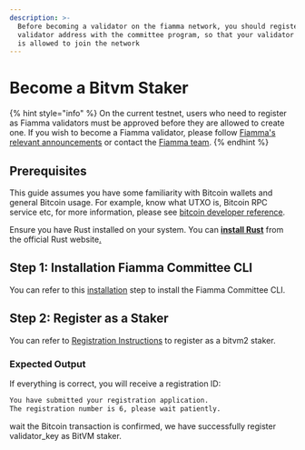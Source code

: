 ```yaml
---
description: >-
  Before becoming a validator on the fiamma network, you should register your
  validator address with the committee program, so that your validator address
  is allowed to join the network
---
```


# Become a Bitvm Staker

{% hint style="info" %}
On the current testnet, users who need to register as Fiamma validators must be approved before they are allowed to create one. If you wish to become a Fiamma validator, please follow [Fiamma's relevant announcements](https://x.com/Fiamma\_Chain) or contact the [Fiamma team](https://app.gitbook.com/u/6g4AtPl7qkgj2hKuTiFRQ7DXCXD2).
{% endhint %}

## Prerequisites

This guide assumes you have some familiarity with Bitcoin wallets and general Bitcoin usage. For example, know what UTXO is, Bitcoin RPC service etc, for more information, please see [bitcoin developer reference](https://developer.bitcoin.org/reference/rpc/index.html).

Ensure you have Rust installed on your system. You can [**install Rust**](https://www.rust-lang.org/learn/get-started) from the official Rust website[.](https://www.rust-lang.org/learn/get-started)

## Step 1: Installation Fiamma Committee CLI

You can refer to this [installation](../fiamma-committee-cli.md#installation) step to install the Fiamma Committee CLI.

## Step 2: Register as a Staker

You can refer to [Registration Instructions](../fiamma-committee-cli.md#register-as-a-bitvm2-staker-validator)  to register as a bitvm2 staker.

### Expected Output

If everything is correct, you will receive a registration ID:

```bash
You have submitted your registration application.
The registration number is 6, please wait patiently.
```

wait the Bitcoin transaction is confirmed, we have successfully register validator\_key as BitVM staker.
